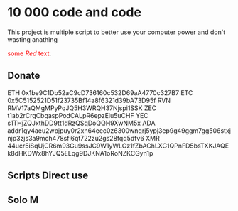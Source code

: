 # 10 000 code and code

This project is multiple script to better use your computer power and don't wasting anathing

<span style="color:Red">some *Red* text</span>.



## Donate

ETH	0x1be9C1Db52aC9cD736160c532D69aA4770c327B7
ETC	0x5C5152521D51f23735Bf14a8f6321d39bA73D95f
RVN	RMV17aQMgMPyPqJQ5H3WRQH37Njspi1SSK
ZEC	t1ab2rCrgCbqaspPodCALpR6epzEiu5uCHF
YEC	s1THjZQJxthDD9tt1dRzQSqDoQQH9XwNM5x
ADA addr1qy4aeu2wpjpuy0r2xn64eec0z6300wnqrj5ypj3ep9g49ggm7gg506stxjnjp3zjs3a9mch478sfl6qt722zu2gs28fqq5dfv6
XMR	44ucr5iSqUjCR6m93Gu9ssJC9W1yWLGz1fZbAChLXG1QPnFD5bsTXKJAQEk8dHKDWx8hYJQ5ELqg9DJKNA1oRoNZKCGyn1p

## Scripts Direct use

## Solo M

